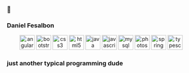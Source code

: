 ### 👋
### Daniel Fesalbon
<!--
**danielfesalbon/danielfesalbon** is a ✨ _special_ ✨ repository because its `README.md` (this file) appears on your GitHub profile.

Here are some ideas to get you started:

- 🔭 I’m currently working on ...
- 🌱 I’m currently learning ...
- 👯 I’m looking to collaborate on ...
- 🤔 I’m looking for help with ...
- 💬 Ask me about ...
- 📫 How to reach me: ...
- 😄 Pronouns: ...
- ⚡ Fun fact: ...
-->

<p align="center">
  <img src="https://devicons.github.io/devicon/devicon.git/icons/angularjs/angularjs-original.svg" alt="angularjs" width="40" height="40"/>
  <img src="https://devicons.github.io/devicon/devicon.git/icons/bootstrap/bootstrap-plain.svg" alt="bootstrap" width="40" height="40"/>
  <img src="https://devicons.github.io/devicon/devicon.git/icons/css3/css3-original-wordmark.svg" alt="css3" width="40" height="40"/>
  <img src="https://devicons.github.io/devicon/devicon.git/icons/html5/html5-original-wordmark.svg" alt="html5" width="40" height="40"/>
  <img src="https://devicons.github.io/devicon/devicon.git/icons/java/java-original-wordmark.svg" alt="java" width="40" height="40"/>
  <img src="https://devicons.github.io/devicon/devicon.git/icons/javascript/javascript-original.svg" alt="javascript" width="40" height="40"/>
  <img src="https://devicons.github.io/devicon/devicon.git/icons/mysql/mysql-original-wordmark.svg" alt="mysql" width="40" height="40"/>
  <img src="https://devicons.github.io/devicon/devicon.git/icons/photoshop/photoshop-plain.svg" alt="photoshop" width="40" height="40"/> 
  <img src="https://www.vectorlogo.zone/logos/springio/springio-icon.svg" alt="spring" width="40" height="40"/>
  <img src="https://devicons.github.io/devicon/devicon.git/icons/typescript/typescript-original.svg" alt="typescript" width="40" height="40"/>
</p>


### just another typical programming dude
